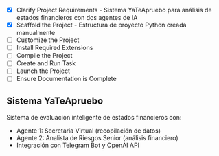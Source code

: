 <!-- Use this file to provide workspace-specific custom instructions to Copilot. For more details, visit https://code.visualstudio.com/docs/copilot/copilot-customization#_use-a-githubcopilotinstructionsmd-file -->
- [x] Clarify Project Requirements - Sistema YaTeApruebo para análisis de estados financieros con dos agentes de IA
- [x] Scaffold the Project - Estructura de proyecto Python creada manualmente
- [ ] Customize the Project
- [ ] Install Required Extensions  
- [ ] Compile the Project
- [ ] Create and Run Task
- [ ] Launch the Project
- [ ] Ensure Documentation is Complete

## Sistema YaTeApruebo
Sistema de evaluación inteligente de estados financieros con:
- Agente 1: Secretaria Virtual (recopilación de datos)
- Agente 2: Analista de Riesgos Senior (análisis financiero)
- Integración con Telegram Bot y OpenAI API